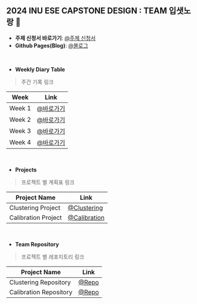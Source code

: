 ## 2024 INU ESE CAPSTONE DESIGN : TEAM 입샛노랑 👋
- **주제 신청서 바로가기**: [@주제 신청서](https://github.com/inu-ese-capstone-design-team-YSN/inu-ese-capstone-design-team-YSN.github.io/blob/master/_posts/%5B%EC%9E%85%EC%83%9B%EB%85%B8%EB%9E%91%5D-%EC%A3%BC%EC%A0%9C%20%EC%84%A0%EC%A0%95%20%EB%B3%B4%EA%B3%A0%EC%84%9C.pdf)  
- **Github Pages(Blog)**: [@블로그](https://inu-ese-capstone-design-team-ysn.github.io/)
<br>

- **Weekly Diary Table**
> 주간 기록 링크

| Week  | Link |
| ------------- | ------------- |
| Week 1  | [@바로가기](https://inu-ese-capstone-design-team-ysn.github.io/weekly%E3%85%A4diary/Weekly-Diary(1%EC%A3%BC%EC%B0%A8)/)  |  
| Week 2  | [@바로가기](https://inu-ese-capstone-design-team-ysn.github.io/weekly%E3%85%A4diary/Weekly-Diary(2%EC%A3%BC%EC%B0%A8)/)  |
| Week 3  | [@바로가기](https://inu-ese-capstone-design-team-ysn.github.io/weekly%E3%85%A4diary/Weekly-diary(3%EC%A3%BC%EC%B0%A8)/)  |
| Week 4  | [@바로가기](https://inu-ese-capstone-design-team-ysn.github.io/weekly%E3%85%A4diary/Weekly-diary(4%EC%A3%BC%EC%B0%A8)/)  |
<br>

- **Projects**
> 프로젝트 별 계획표 링크

| Project Name  | Link |
| ------------- | ------------- |
| Clustering Project  | [@Clustering](https://github.com/orgs/inu-ese-capstone-design-team-YSN/projects/11)  |
| Calibration Project  | [@Calibration](https://github.com/orgs/inu-ese-capstone-design-team-YSN/projects/2)  |

<br>

- **Team Repository**
> 프로젝트 별 레포지토리 링크

| Project Name  | Link |
| ------------- | ------------- |
| Clustering Repository | [@Repo](https://github.com/inu-ese-capstone-design-team-YSN/clustering)  |
| Calibration Repository  | [@Repo](https://github.com/inu-ese-capstone-design-team-YSN/calibration)  |
